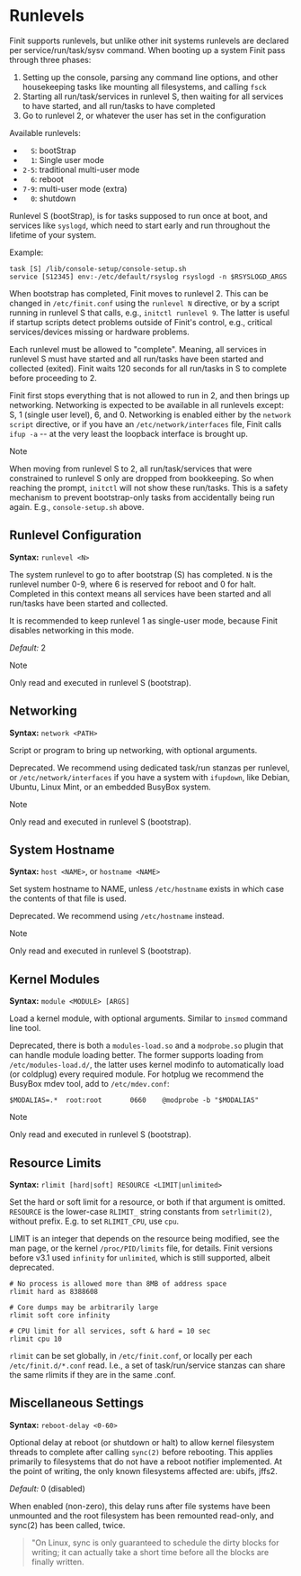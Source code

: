 Runlevels
=========

Finit supports runlevels, but unlike other init systems runlevels are
declared per service/run/task/sysv command.  When booting up a system
Finit pass through three phases:

 1. Setting up the console, parsing any command line options, and other
    housekeeping tasks like mounting all filesystems, and calling `fsck`
 2. Starting all run/task/services in runlevel S, then waiting for all
    services to have started, and all run/tasks to have completed
 3. Go to runlevel 2, or whatever the user has set in the configuration

Available runlevels:

 - `  S`: bootStrap
 - `  1`: Single user mode
 - `2-5`: traditional multi-user mode
 - `  6`: reboot
 - `7-9`: multi-user mode (extra)
 - `  0`: shutdown

Runlevel S (bootStrap), is for tasks supposed to run once at boot, and
services like `syslogd`, which need to start early and run throughout
the lifetime of your system.

Example:

    task [S] /lib/console-setup/console-setup.sh
    service [S12345] env:-/etc/default/rsyslog rsyslogd -n $RSYSLOGD_ARGS

When bootstrap has completed, Finit moves to runlevel 2.  This can be
changed in `/etc/finit.conf` using the `runlevel N` directive, or by a
script running in runlevel S that calls, e.g., `initctl runlevel 9`.
The latter is useful if startup scripts detect problems outside of
Finit's control, e.g., critical services/devices missing or hardware
problems.

Each runlevel must be allowed to "complete".  Meaning, all services in
runlevel S must have started and all run/tasks have been started and
collected (exited).  Finit waits 120 seconds for all run/tasks in S to
complete before proceeding to 2.

Finit first stops everything that is not allowed to run in 2, and then
brings up networking.  Networking is expected to be available in all
runlevels except: S, 1 (single user level), 6, and 0.  Networking is
enabled either by the `network script` directive, or if you have an
`/etc/network/interfaces` file, Finit calls `ifup -a` -- at the very
least the loopback interface is brought up.

> [!NOTE]
> When moving from runlevel S to 2, all run/task/services that were
> constrained to runlevel S only are dropped from bookkeeping.  So when
> reaching the prompt, `initctl` will not show these run/tasks.  This is
> a safety mechanism to prevent bootstrap-only tasks from accidentally
> being run again.  E.g., `console-setup.sh` above.

Runlevel Configuration
----------------------

**Syntax:** `runlevel <N>`

The system runlevel to go to after bootstrap (S) has completed.  `N` is
the runlevel number 0-9, where 6 is reserved for reboot and 0 for halt.
Completed in this context means all services have been started and all
run/tasks have been started and collected.

It is recommended to keep runlevel 1 as single-user mode, because
Finit disables networking in this mode.

*Default:* 2

> [!NOTE]
> Only read and executed in runlevel S (bootstrap).

Networking
----------

**Syntax:** `network <PATH>`

Script or program to bring up networking, with optional arguments.

Deprecated.  We recommend using dedicated task/run stanzas per runlevel,
or `/etc/network/interfaces` if you have a system with `ifupdown`, like
Debian, Ubuntu, Linux Mint, or an embedded BusyBox system.

> [!NOTE]
> Only read and executed in runlevel S (bootstrap).

System Hostname
---------------

**Syntax:** `host <NAME>`, or `hostname <NAME>`

Set system hostname to NAME, unless `/etc/hostname` exists in which case
the contents of that file is used.

Deprecated.  We recommend using `/etc/hostname` instead.

> [!NOTE]
> Only read and executed in runlevel S (bootstrap).

Kernel Modules
--------------

**Syntax:** `module <MODULE> [ARGS]`

Load a kernel module, with optional arguments.  Similar to `insmod`
command line tool.

Deprecated, there is both a `modules-load.so` and a `modprobe.so` plugin
that can handle module loading better.  The former supports loading from
`/etc/modules-load.d/`, the latter uses kernel modinfo to automatically
load (or coldplug) every required module.  For hotplug we recommend the
BusyBox mdev tool, add to `/etc/mdev.conf`:

    $MODALIAS=.*  root:root       0660    @modprobe -b "$MODALIAS"

> [!NOTE]
> Only read and executed in runlevel S (bootstrap).

Resource Limits
---------------

**Syntax:** `rlimit [hard|soft] RESOURCE <LIMIT|unlimited>`

Set the hard or soft limit for a resource, or both if that argument is
omitted.  `RESOURCE` is the lower-case `RLIMIT_` string constants from
`setrlimit(2)`, without prefix.  E.g. to set `RLIMIT_CPU`, use `cpu`.
  
LIMIT is an integer that depends on the resource being modified, see
the man page, or the kernel `/proc/PID/limits` file, for details.
Finit versions before v3.1 used `infinity` for `unlimited`, which is
still supported, albeit deprecated.

    # No process is allowed more than 8MB of address space
    rlimit hard as 8388608

    # Core dumps may be arbitrarily large
    rlimit soft core infinity

    # CPU limit for all services, soft & hard = 10 sec
    rlimit cpu 10

`rlimit` can be set globally, in `/etc/finit.conf`, or locally per
each `/etc/finit.d/*.conf` read.  I.e., a set of task/run/service
stanzas can share the same rlimits if they are in the same .conf.

Miscellaneous Settings
----------------------

**Syntax:** `reboot-delay <0-60>`

Optional delay at reboot (or shutdown or halt) to allow kernel
filesystem threads to complete after calling `sync(2)` before
rebooting.  This applies primarily to filesystems that do not
have a reboot notifier implemented.  At the point of writing,
the only known filesystems affected are: ubifs, jffs2.

*Default:* 0 (disabled)

When enabled (non-zero), this delay runs after file systems have been
unmounted and the root filesystem has been remounted read-only, and
sync(2) has been called, twice.

> "On Linux, sync is only guaranteed to schedule the dirty blocks for
> writing; it can actually take a short time before all the blocks are
> finally written.